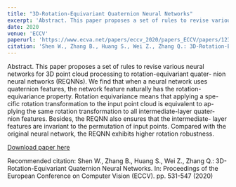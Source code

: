 ```yaml
---
title: "3D-Rotation-Equivariant Quaternion Neural Networks"
excerpt: 'Abstract. This paper proposes a set of rules to revise various neural networks for 3D point cloud processing to rotation-equivariant quater- nion neural networks (REQNNs). We find that when a neural network uses quaternion features, the network feature naturally has the rotation- equivariance property. Rotation equivariance means that applying a spe- cific rotation transformation to the input point cloud is equivalent to ap- plying the same rotation transformation to all intermediate-layer quater- nion features. Besides, the REQNN also ensures that the intermediate- layer features are invariant to the permutation of input points. Compared with the original neural network, the REQNN exhibits higher rotation robustness.'
date: 2020
venue: 'ECCV'
paperurl: 'https://www.ecva.net/papers/eccv_2020/papers_ECCV/papers/123650528.pdf'
citation: 'Shen W., Zhang B., Huang S., Wei Z., Zhang Q.: 3D-Rotation-Equivariant Quaternion Neural Networks. In: Proceedings of the European Conference on Computer Vision (ECCV). pp. 531-547 (2020)'
---
```

Abstract. This paper proposes a set of rules to revise various neural networks for 3D point cloud processing to rotation-equivariant quater- nion neural networks (REQNNs). We find that when a neural network uses quaternion features, the network feature naturally has the rotation- equivariance property. Rotation equivariance means that applying a spe- cific rotation transformation to the input point cloud is equivalent to ap- plying the same rotation transformation to all intermediate-layer quater- nion features. Besides, the REQNN also ensures that the intermediate- layer features are invariant to the permutation of input points. Compared with the original neural network, the REQNN exhibits higher rotation robustness.

[Download paper here](https://www.ecva.net/papers/eccv_2020/papers_ECCV/papers/123650528.pdf)

Recommended citation: Shen W., Zhang B., Huang S., Wei Z., Zhang Q.: 3D-Rotation-Equivariant Quaternion Neural Networks. In: Proceedings of the European Conference on Computer Vision (ECCV). pp. 531-547 (2020)
